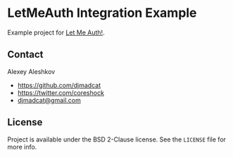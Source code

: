 # LetMeAuth Integration Example

Example project for [Let Me Auth!](https://github.com/webparadox/LetMeAuth-iOS).

## Contact

Alexey Aleshkov

- https://github.com/djmadcat
- https://twitter.com/coreshock
- djmadcat@gmail.com

## License

Project is available under the BSD 2-Clause license. See the `LICENSE` file for more info.
